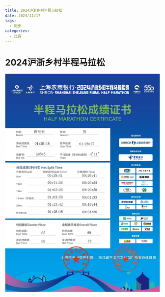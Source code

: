 ```yaml
---
title: 2024沪浙乡村半程马拉松
date: 2024/11/17
tags:
  - 跑步
categories:
  - 比赛
---
```


# 2024沪浙乡村半程马拉松

![](../img/22.png)
